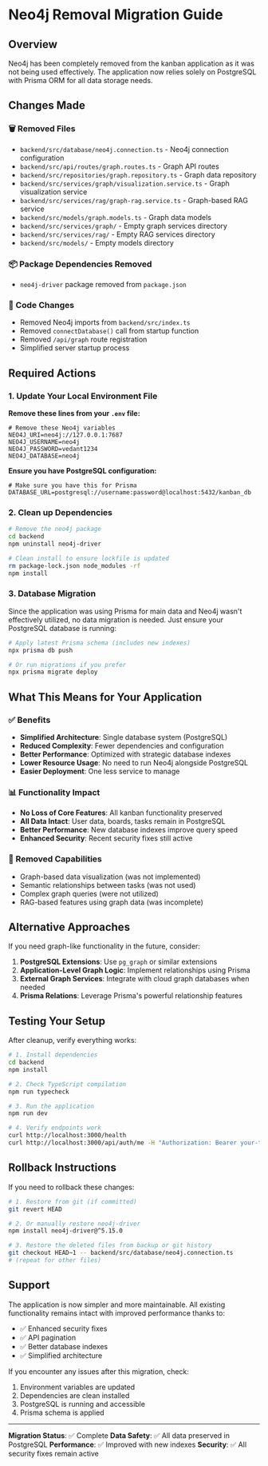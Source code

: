 # Neo4j Removal Migration Guide

## Overview
Neo4j has been completely removed from the kanban application as it was not being used effectively. The application now relies solely on PostgreSQL with Prisma ORM for all data storage needs.

## Changes Made

### 🗑️ Removed Files
- `backend/src/database/neo4j.connection.ts` - Neo4j connection configuration
- `backend/src/api/routes/graph.routes.ts` - Graph API routes
- `backend/src/repositories/graph.repository.ts` - Graph data repository
- `backend/src/services/graph/visualization.service.ts` - Graph visualization service
- `backend/src/services/rag/graph-rag.service.ts` - Graph-based RAG service
- `backend/src/models/graph.models.ts` - Graph data models
- `backend/src/services/graph/` - Empty graph services directory
- `backend/src/services/rag/` - Empty RAG services directory
- `backend/src/models/` - Empty models directory

### 📦 Package Dependencies Removed
- `neo4j-driver` package removed from `package.json`

### 🔧 Code Changes
- Removed Neo4j imports from `backend/src/index.ts`
- Removed `connectDatabase()` call from startup function
- Removed `/api/graph` route registration
- Simplified server startup process

## Required Actions

### 1. Update Your Local Environment File

**Remove these lines from your `.env` file:**
```env
# Remove these Neo4j variables
NEO4J_URI=neo4j://127.0.0.1:7687
NEO4J_USERNAME=neo4j
NEO4J_PASSWORD=vedant1234
NEO4J_DATABASE=neo4j
```

**Ensure you have PostgreSQL configuration:**
```env
# Make sure you have this for Prisma
DATABASE_URL=postgresql://username:password@localhost:5432/kanban_db
```

### 2. Clean up Dependencies
```bash
# Remove the neo4j package
cd backend
npm uninstall neo4j-driver

# Clean install to ensure lockfile is updated
rm package-lock.json node_modules -rf
npm install
```

### 3. Database Migration
Since the application was using Prisma for main data and Neo4j wasn't effectively utilized, no data migration is needed. Just ensure your PostgreSQL database is running:

```bash
# Apply latest Prisma schema (includes new indexes)
npx prisma db push

# Or run migrations if you prefer
npx prisma migrate deploy
```

## What This Means for Your Application

### ✅ Benefits
- **Simplified Architecture**: Single database system (PostgreSQL)
- **Reduced Complexity**: Fewer dependencies and configuration
- **Better Performance**: Optimized with strategic database indexes
- **Lower Resource Usage**: No need to run Neo4j alongside PostgreSQL
- **Easier Deployment**: One less service to manage

### 📊 Functionality Impact
- **No Loss of Core Features**: All kanban functionality preserved
- **All Data Intact**: User data, boards, tasks remain in PostgreSQL
- **Better Performance**: New database indexes improve query speed
- **Enhanced Security**: Recent security fixes still active

### 🚫 Removed Capabilities
- Graph-based data visualization (was not implemented)
- Semantic relationships between tasks (was not used)
- Complex graph queries (were not utilized)
- RAG-based features using graph data (was incomplete)

## Alternative Approaches

If you need graph-like functionality in the future, consider:

1. **PostgreSQL Extensions**: Use `pg_graph` or similar extensions
2. **Application-Level Graph Logic**: Implement relationships using Prisma
3. **External Graph Services**: Integrate with cloud graph databases when needed
4. **Prisma Relations**: Leverage Prisma's powerful relationship features

## Testing Your Setup

After cleanup, verify everything works:

```bash
# 1. Install dependencies
cd backend
npm install

# 2. Check TypeScript compilation
npm run typecheck

# 3. Run the application
npm run dev

# 4. Verify endpoints work
curl http://localhost:3000/health
curl http://localhost:3000/api/auth/me -H "Authorization: Bearer your-token"
```

## Rollback Instructions

If you need to rollback these changes:

```bash
# 1. Restore from git (if committed)
git revert HEAD

# 2. Or manually restore neo4j-driver
npm install neo4j-driver@^5.15.0

# 3. Restore the deleted files from backup or git history
git checkout HEAD~1 -- backend/src/database/neo4j.connection.ts
# (repeat for other files)
```

## Support

The application is now simpler and more maintainable. All existing functionality remains intact with improved performance thanks to:

- ✅ Enhanced security fixes
- ✅ API pagination
- ✅ Better database indexes
- ✅ Simplified architecture

If you encounter any issues after this migration, check:

1. Environment variables are updated
2. Dependencies are clean installed
3. PostgreSQL is running and accessible
4. Prisma schema is applied

---

**Migration Status**: ✅ Complete
**Data Safety**: ✅ All data preserved in PostgreSQL
**Performance**: ✅ Improved with new indexes
**Security**: ✅ All security fixes remain active